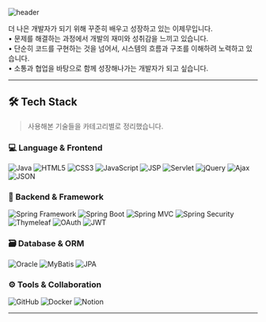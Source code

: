 <!--
**mozzing/mozzing** is a ✨ _special_ ✨ repository because its `README.md` (this file) appears on your GitHub profile.

Here are some ideas to get you started:

- 🔭 I’m currently working on ...
- 🌱 I’m currently learning ...
- 👯 I’m looking to collaborate on ...
- 🤔 I’m looking for help with ...
- 💬 Ask me about ...
- 📫 How to reach me: ...
- 😄 Pronouns: ...
- ⚡ Fun fact: ...

feat: 새로운 기능 추가
fix: 버그 수정
docs: 문서 수정
style: 코드 포맷, 세미콜론 누락 등
refactor: 코드 리팩토링
test: 테스트 코드 추가
chore: 빌드 업무, 패키지 매니저 설정 등
-->

![header](https://capsule-render.vercel.app/api?type=waving&color=gradient&customColorList=10&height=160&text=Welcome%20to%20mozzing%20Github!%F0%9F%91%8B&fontSize=35&animation=twinkling&fontAlign=68&fontAlignY=36)

더 나은 개발자가 되기 위해 꾸준히 배우고 성장하고 있는 이제무입니다.  
• 문제를 해결하는 과정에서 개발의 재미와 성취감을 느끼고 있습니다.  
• 단순히 코드를 구현하는 것을 넘어서, 시스템의 흐름과 구조를 이해하려 노력하고 있습니다.  
• 소통과 협업을 바탕으로 함께 성장해나가는 개발자가 되고 싶습니다.

---

## 🛠️ Tech Stack
> 사용해본 기술들을 카테고리별로 정리했습니다.

### 💻 Language & Frontend  
![Java](https://img.shields.io/badge/Java-007396?style=flat&logo=openjdk&logoColor=white)
![HTML5](https://img.shields.io/badge/HTML5-E34F26?style=flat&logo=html5&logoColor=white)
![CSS3](https://img.shields.io/badge/CSS3-1572B6?style=flat&logo=css3&logoColor=white)
![JavaScript](https://img.shields.io/badge/JavaScript-F7DF1E?style=flat&logo=javascript&logoColor=black)
![JSP](https://img.shields.io/badge/JSP-007396?style=flat&logo=java&logoColor=white)
![Servlet](https://img.shields.io/badge/Servlet-6DB33F?style=flat&logo=java&logoColor=white)
![jQuery](https://img.shields.io/badge/jQuery-0769AD?style=flat&logo=jquery&logoColor=white)
![Ajax](https://img.shields.io/badge/Ajax-25A162?style=flat)
![JSON](https://img.shields.io/badge/JSON-000000?style=flat&logo=json&logoColor=white)

### 🧩 Backend & Framework  
![Spring Framework](https://img.shields.io/badge/Spring-6DB33F?style=flat&logo=spring&logoColor=white)
![Spring Boot](https://img.shields.io/badge/SpringBoot-6DB33F?style=flat&logo=springboot&logoColor=white)
![Spring MVC](https://img.shields.io/badge/SpringMVC-6DB33F?style=flat&logo=spring&logoColor=white)
![Spring Security](https://img.shields.io/badge/SpringSecurity-6DB33F?style=flat&logo=springsecurity&logoColor=white)
![Thymeleaf](https://img.shields.io/badge/Thymeleaf-005F0F?style=flat&logo=thymeleaf&logoColor=white)
![OAuth](https://img.shields.io/badge/OAuth2-0080FF?style=flat&logo=oauth&logoColor=white)
![JWT](https://img.shields.io/badge/JWT-000000?style=flat&logo=jsonwebtokens&logoColor=white)

### 🗃️ Database & ORM  
![Oracle](https://img.shields.io/badge/Oracle-FF0000?style=flat&logo=oracle&logoColor=white)
![MyBatis](https://img.shields.io/badge/MyBatis-000000?style=flat)
![JPA](https://img.shields.io/badge/JPA-59666C?style=flat)

### ⚙️ Tools & Collaboration  
![GitHub](https://img.shields.io/badge/GitHub-181717?style=flat&logo=github&logoColor=white)
![Docker](https://img.shields.io/badge/Docker-2496ED?style=flat&logo=docker&logoColor=white)
![Notion](https://img.shields.io/badge/Notion-000000?style=flat&logo=notion&logoColor=white)

---
<!--
## 📊 GitHub Stats

<table>
  <tr>
    <td>
      <img src="https://github-readme-stats.vercel.app/api?username=mozzing&show_icons=true&theme=default" />
    </td>
    <td>
      <img src="https://github-readme-stats.vercel.app/api/top-langs/?username=mozzing&layout=compact&card_width=280&langs_count=5&theme=default" />
    </td>
  </tr>
</table>

---

## 🔥 GitHub Streak

[![GitHub Streak](https://streak-stats.demolab.com?user=mozzing&theme=default)](https://git.io/streak-stats)

---

## 👀 Visitors

![Visitor Count](https://komarev.com/ghpvc/?username=mozzing&label=Profile%20views&color=0e75b6&style=flat)

---

## 🧮 solved.ac Tier
[![solved.ac mozzing](https://mazassumnida.wtf/api/v2/generate_badge?boj=jemu0120)](https://solved.ac/jemu0120)

---
-->
